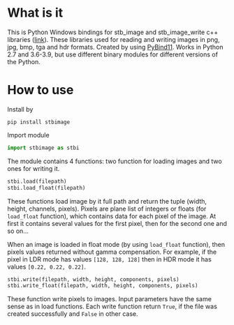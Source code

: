 # What is it

This is Python Windows bindings for stb_image and stb_image_write c++ libraries ([link](https://github.com/nothings/stb)). These libraries used for reading and writing images in png, jpg, bmp, tga and hdr formats. Created by using [PyBind11](https://github.com/pybind/pybind11). Works in Python 2.7 and 3.6-3.9, but use different binary modules for different versions of the Python.

# How to use

Install by

```
pip install stbimage
```

Import module

```python
import stbimage as stbi
```

The module contains 4 functions: two function for loading images and two ones for writing it.

```python
stbi.load(filepath)
stbi.load_float(filepath)
```

These functions load image by it full path and return the tuple (width, height, channels, pixels). Pixels are plane list of integers or floats (for `load_float` function), which contains data for each pixel of the image. At first it contains several values for the first pixel, then for the second one and so on...

When an image is loaded in float mode (by using `load_float` function), then pixels values returned without gamma compensation. For example, if the pixel in LDR mode has values `[128, 128, 128]` then in HDR mode it has values `[0.22, 0.22, 0.22]`.

```python
stbi.write(filepath, width, height, components, pixels)
stbi.write_float(filepath, width, height, components, pixels)
```

These function write pixels to images. Input parameters have the same sense as in load functions. Each write function return `True`, if the file was created successfully and `False` in other case.